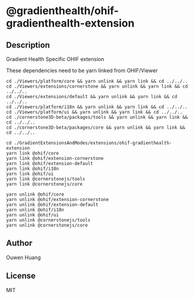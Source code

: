 # @gradienthealth&#x2F;ohif-gradienthealth-extension 
## Description 
Gradient Health Specific OHIF extension 

These dependencies need to be yarn linked from OHIF/Viewer

```
cd ./Viewers/platform/core && yarn unlink && yarn link && cd ../../..
cd ./Viewers/extensions/cornerstone && yarn unlink && yarn link && cd ../../..
cd ./Viewers/extensions/default && yarn unlink && yarn link && cd ../../..
cd ./Viewers/platform/i18n && yarn unlink && yarn link && cd ../../..
cd ./Viewers/platform/ui && yarn unlink && yarn link && cd ../../..
cd ./cornerstone3D-beta/packages/tools && yarn unlink && yarn link && cd ../../..
cd ./cornerstone3D-beta/packages/core && yarn unlink && yarn link && cd ../../..

cd ./GradientExtensionsAndModes/extensions/ohif-gradienthealth-extension
yarn link @ohif/core
yarn link @ohif/extension-cornerstone
yarn link @ohif/extension-default
yarn link @ohif/i18n
yarn link @ohif/ui
yarn link @cornerstonejs/tools
yarn link @cornerstonejs/core

yarn unlink @ohif/core
yarn unlink @ohif/extension-cornerstone
yarn unlink @ohif/extension-default
yarn unlink @ohif/i18n
yarn unlink @ohif/ui
yarn unlink @cornerstonejs/tools
yarn unlink @cornerstonejs/core
```
## Author 
Ouwen Huang 
## License 
MIT